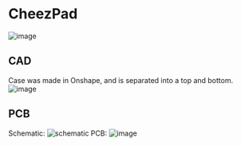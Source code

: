 # CheezPad
![image](https://github.com/user-attachments/assets/5d5f9dd2-dce0-4ae0-b621-87c87a1595f5)
## CAD
Case was made in Onshape, and is separated into a top and bottom.
![image](https://github.com/user-attachments/assets/93bb6a73-0395-464e-b1cb-3ee3ffd697bc)
## PCB
Schematic:
![schematic](https://github.com/user-attachments/assets/77797391-9fcd-4c12-b903-ca9993d0e5e6)
PCB:
![image](https://github.com/user-attachments/assets/f2a7dc13-aff0-44e7-82c9-fb6a4f36388c)
